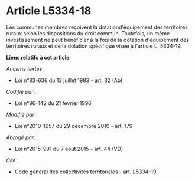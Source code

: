 # Article L5334-18

Les communes membres reçoivent la dotationd'équipement des territoires ruraux selon les dispositions du droit commun.
Toutefois, un même investissement ne peut bénéficier à la fois de la dotation d'équipement des territoires ruraux et de la
dotation spécifique visée à l'article L. 5334-19.

**Liens relatifs à cet article**

_Anciens textes_:

  - Loi n°83-636 du 13 juillet 1983 - art. 32 (Ab)

_Codifié par_:

  - Loi n°96-142 du 21 février 1996

_Modifié par_:

  - Loi n°2010-1657 du 29 décembre 2010 - art. 179

_Abrogé par_:

  - Loi n°2015-991 du 7 août 2015 - art. 44 (VD)

_Cite_:

  - Code général des collectivités territoriales - art. L5334-19

